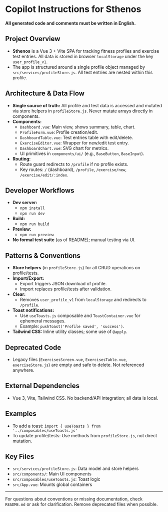 # Copilot Instructions for Sthenos

**All generated code and comments must be written in English.**

## Project Overview

- **Sthenos** is a Vue 3 + Vite SPA for tracking fitness profiles and exercise test entries. All data is stored in browser `localStorage` under the key `user_profile_v1`.
- The app is structured around a single profile object managed by `src/services/profileStore.js`. All test entries are nested within this profile.

## Architecture & Data Flow

- **Single source of truth:** All profile and test data is accessed and mutated via store helpers in `profileStore.js`. Never mutate arrays directly in components.
- **Components:**
  - `Dashboard.vue`: Main view, shows summary, table, chart.
  - `ProfileForm.vue`: Profile creation/edit.
  - `DashboardTable.vue`: Test entries table with edit/delete.
  - `ExerciseEditor.vue`: Wrapper for new/edit test entry.
  - `DashboardChart.vue`: SVG chart for metrics.
  - UI primitives in `components/ui/` (e.g., `BaseButton`, `BaseInput`).
- **Routing:**
  - Route guard redirects to `/profile` if no profile exists.
  - Key routes: `/` (dashboard), `/profile`, `/exercise/new`, `/exercise/edit/:index`.

## Developer Workflows

- **Dev server:**
  - `npm install`
  - `npm run dev`
- **Build:**
  - `npm run build`
- **Preview:**
  - `npm run preview`
- **No formal test suite** (as of README); manual testing via UI.

## Patterns & Conventions

- **Store helpers** (in `profileStore.js`) for all CRUD operations on profile/tests.
- **Import/Export:**
  - Export triggers JSON download of profile.
  - Import replaces profile/tests after validation.
- **Clear:**
  - Removes `user_profile_v1` from `localStorage` and redirects to `/profile`.
- **Toast notifications:**
  - Use `useToasts.js` composable and `ToastContainer.vue` for ephemeral messages.
  - Example: `pushToast('Profile saved', 'success')`.
- **Tailwind CSS:** Inline utility classes; some use of `@apply`.

## Deprecated Code

- Legacy files (`ExercisesScreen.vue`, `ExercisesTable.vue`, `exerciseStore.js`) are empty and safe to delete. Not referenced anywhere.

## External Dependencies

- Vue 3, Vite, Tailwind CSS. No backend/API integration; all data is local.

## Examples

- To add a toast: `import { useToasts } from '../composables/useToasts.js'`
- To update profile/tests: Use methods from `profileStore.js`, not direct mutation.

## Key Files

- `src/services/profileStore.js`: Data model and store helpers
- `src/components/`: Main UI components
- `src/composables/useToasts.js`: Toast logic
- `src/App.vue`: Mounts global containers

---

For questions about conventions or missing documentation, check `README.md` or ask for clarification. Remove deprecated files when possible.
